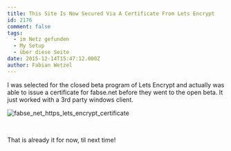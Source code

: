 ```yaml
---
title: This Site Is Now Secured Via A Certificate From Lets Encrypt
id: 2176
comment: false
tags:
  - im Netz gefunden
  - My Setup
  - über diese Seite
date: 2015-12-14T15:47:12.000Z
author: Fabian Wetzel
---
```


I was selected for the closed beta program of Lets Encrypt and actually was able to issue a certificate for fabse.net before they went to the open beta. It just worked with a 3rd party windows client.

![fabse_net_https_lets_encrypt_certificate](https://az275061.vo.msecnd.net/blogmedia/2015/12/fabse_net_https_lets_encrypt_certificate.png)

&nbsp;

That is already it for now, til next time!
